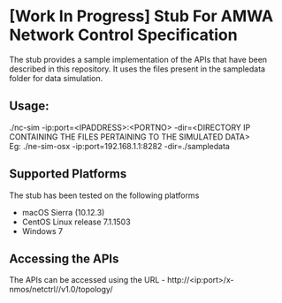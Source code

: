 # **[Work In Progress]** Stub For AMWA Network Control Specification

The stub provides a sample implementation of the APIs that have been  described in this repository. It uses the files present in the sampledata folder for data simulation.<br>    

## Usage:

./nc-sim -ip:port=\<IPADDRESS>:\<PORTNO\> -dir=\<DIRECTORY IP CONTAINING THE FILES PERTAINING TO THE SIMULATED DATA\> <br>
Eg: ./ne-sim-osx -ip:port=192.168.1.1:8282 -dir=./sampledata

## Supported Platforms
The stub has been tested on the following platforms
* macOS Sierra (10.12.3)
* CentOS Linux release 7.1.1503
* Windows 7

## Accessing the APIs
The APIs can be accessed using the URL - http://\<ip:port\>/x-nmos/netctrl//v1.0/topology/ 
